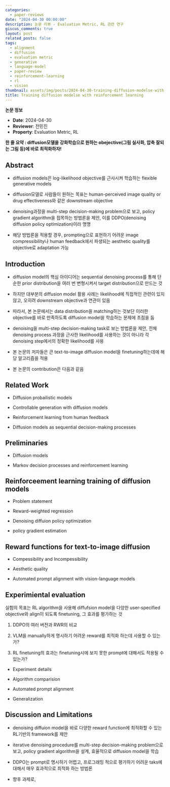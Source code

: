 ```yaml
---
categories:
  - paper-reviews
date: "2024-04-30 00:00:00"
description: 논문 리뷰 - Evaluation Metric, RL 관련 연구
giscus_comments: true
layout: post
related_posts: false
tags:
  - alignment
  - diffusion
  - evaluation metric
  - generative
  - language-model
  - paper-review
  - reinforcement-learning
  - rl
  - vision
thumbnail: assets/img/posts/2024-04-30-training-diffusion-modelse-with-reinforcement-learning/thumbnail.jpg
title: Training diffusion modelse with reinforcement learning
---
```


**논문 정보**

- **Date**: 2024-04-30
- **Reviewer**: 전민진
- **Property**: Evaluation Metric, RL

**한 줄 요약 : diffusion모델을 강화학습으로 원하는 obejective(그림 실사화, 압축 잘되는 그림 등)에 바로 최적화하자!**

## Abstract

- diffusion models은 log-likelihood objective를 근사시켜 학습하는 flexible generative models

- diffusion모델로 사람들이 원하는 목표는 human-perceived image quality or drug effectiveness와 같은 downstream objective

- denoising과정을 multi-step decision-making problem으로 보고, policy gradient algorithm을 접목하는 방법론을 제안, 이를 DDPO(denoising diffusion policy optimization)이라 명명

- 해당 방법론을 적용할 경우, prompting으로 표현하기 어려운 image compressibility나 human feedback에서 파생되는 aesthetic quality를 objective로 adaptation 가능

## Introduction

- diffusion model의 핵심 아이디어는 sequential denoising process를 통해 단순한 prior distribution을 여러 번 변형시켜서 target distribution으로 만드는 것

- 하지만 대부분의 diffusion model 활용 사례는 likelihood에 직접적인 관련이 있지 않고, 오히려 downstream objective과 연관이 있음

- 따라서, 본 논문에서는 data distribution을 matching하는 것보단 이러한 objective를 바로 만족하도록 diffusion model을 학습하는 문제에 초점을 둠

- denoising을 multi-step decision-making task로 보는 방법론을 제안, 전체 denoising process 과정을 근사한 likelihood를 사용하는 것이 아니라 각 denoising step에서의 정확한 likelihood를 사용

- 본 논문의 저자들은 큰 text-to-image diffusion model을 finetuning하는데에 해당 알고리즘을 적용

- 본 논문의 contribution은 다음과 같음

## Related Work

- Diffusion probailistic models

- Controllable generation with diffusion models

- Reinforcement learning from human feedback

- Diffusion models as sequential decision-making processes

## Preliminaries

- Diffusion models

- Markov decision processes and reinforcement learning

## Reinforceement learning training of diffusion models

- Problem statement

- Reward-weighted regression

- Denoising diffuion policy optimization

- policy gradient estimation

## Reward functions for text-to-image diffusion

- Compessibility and Incompessibility

- Aesthetic quality

- Automated prompt alignment with vision-language models

## Experimiental evaluation

실험의 목표는 RL algorithm을 사용해 diffufsion model을 다양한 user-specified objective와 align이 되도록 finetuning, 그 효과를 평가하는 것

1. DDPO의 여러 버전과 RWR의 비교

1. VLM을 manually하게 명시하기 어려운 reward를 최적화 하는데 사용할 수 있는가?

1. RL finetuning의 효과는 finetuning시에 보지 못한 prompt에 대해서도 적용될 수 있는가?

- Experiment details

- Algorithm comparision

- Automated prompt alignment

- Generalization

## Discussion and Limitations

- denoising diffuion model을 바로 다양한 reward function에 최적화할 수 있는 RL기반의 framework를 제안

- iterative denoising procedure를 multi-step decision-making problem으로 보고, policy gradient algorithm을 설계, 효율적으로 diffusion model을 학습

- DDPO는 prompt로 명시하기 어렵고, 프로그래밍 적으로 평가하기 어려운 taks에 대해서 매우 효과적으로 최적화 하는 방법론

- 향후 과제로,
